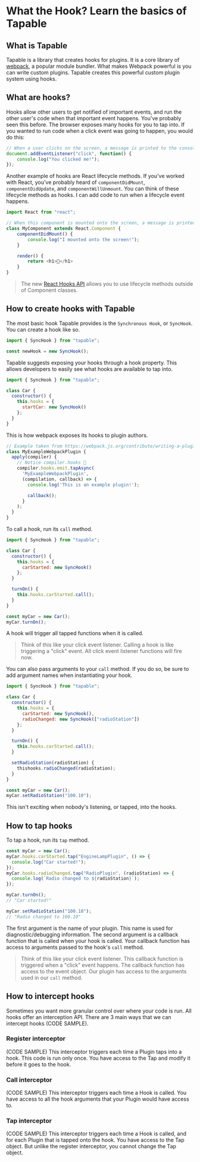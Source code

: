 # What the Hook? Learn the basics of Tapable

## What is Tapable
Tapable is a library that creates hooks for plugins. It is a core library of [webpack](https://webpack.js.org/), a popular module bundler. What makes Webpack powerful is you can write custom plugins. Tapable creates this powerful custom plugin system using hooks.

## What are hooks?
Hooks allow other users to get notified of important events, and run the other user's code when that important event happens. You've probably seen this before. The browser exposes many hooks for you to tap into. If you wanted to run code when a click event was going to happen, you would do this:

```js
// When a user clicks on the screen, a message is printed to the console
document.addEventListener("click", function() {
    console.log("You clicked me!");
});
```

Another example of hooks are React lifecycle methods. If you've worked with React, you've probably heard of `componentDidMount`, `componentDidUpdate`, and `componentWillUnmount`. You can think of these lifecycle methods as hooks. I can add code to run when a lifecycle event happens.

```js
import React from "react";

// When this component is mounted onto the screen, a message is printed to the console
class MyComponent extends React.Component {
    componentDidMount() {
        console.log("I mounted onto the screen!");
    }

    render() {
        return <h1>🎣</h1>
    }
}
```

> The new [React Hooks API](https://reactjs.org/docs/hooks-intro.html) allows you to use lifecycle methods outside of Component classes.

## How to create hooks with Tapable
The most basic hook Tapable provides is the `Synchronous Hook`, or `SyncHook`. You can create a hook like so.

```js
import { SyncHook } from "tapable";

const newHook = new SyncHook();
```

Tapable suggests exposing your hooks through a hook property. This allows developers to easily see what hooks are available to tap into. 

```js
import { SyncHook } from "tapable";

class Car {
  constructor() {
    this.hooks = {
      startCar: new SyncHook()
    };
  }
}
```

This is how webpack exposes its hooks to plugin authors.

```js
// Example taken from https://webpack.js.org/contribute/writing-a-plugin/
class MyExampleWebpackPlugin {
  apply(compiler) {
    // Notice compiler.hooks 🎣
    compiler.hooks.emit.tapAsync(
      'MyExampleWebpackPlugin',
      (compilation, callback) => {
        console.log('This is an example plugin!');

        callback();
      }
    );
  }
}
```

To call a hook, run its `call` method.

```js
import { SyncHook } from "tapable";

class Car {
  constructor() {
    this.hooks = {
      carStarted: new SyncHook()
    };
  }

  turnOn() {
    this.hooks.carStarted.call();
  }
}

const myCar = new Car();
myCar.turnOn();
```

A hook will trigger all tapped functions when it is called.

> Think of this like your click event listener. Calling a hook is like triggering a "click" event. All click event listener functions will fire now.

You can also pass arguments to your `call` method. If you do so, be sure to add argument names when instantiating your hook.

```js
import { SyncHook } from "tapable";

class Car {
  constructor() {
    this.hooks = {
      carStarted: new SyncHook(),
      radioChanged: new SyncHook(["radioStation"])
    };
  }

  turnOn() {
    this.hooks.carStarted.call();
  }

  setRadioStation(radioStation) {
    thishooks.radioChanged(radioStation);
  }
}

const myCar = new Car();
myCar.setRadioStation("100.10");
```

This isn't exciting when nobody's listening, or tapped, into the hooks.

## How to tap hooks
To tap a hook, run its `tap` method.

```js
const myCar = new Car();
myCar.hooks.carStarted.tap("EngineLampPlugin", () => {
  console.log("Car started!");
});
myCar.hooks.radioChanged.tap("RadioPlugin", (radioStation) => {
  console.log(`Radio changed to ${radioStation}`);
});

myCar.turnOn();
// "Car started!"

myCar.setRadioStation("100.10");
// "Radio changed to 100.10"
```

The first argument is the name of your plugin. This name is used for diagnostic/debugging information.
The second argument is a callback function that is called when your hook is called. Your callback function has access to arguments passed to the hook's `call` method.

> Think of this like your click event listener. This callback function is triggered when a "click" event happens. The callback function has access to the event object. Our plugin has access to the arguments used in our `call` method.

## How to intercept hooks
Sometimes you want more granular control over where your code is run. All hooks offer an interception API. There are 3 main ways that we can intercept hooks (CODE SAMPLE).

### Register interceptor
(CODE SAMPLE) 
This interceptor triggers each time a Plugin taps into a hook. This code is run only once. You have access to the Tap and modify it before it goes to the hook.

### Call interceptor
(CODE SAMPLE)
This interceptor triggers each time a Hook is called. You have access  to all the hook arguments that your Plugin would have access to.

### Tap interceptor
(CODE SAMPLE)
This interceptor triggers each time a Hook is called, and for each Plugin that is tapped onto the hook. You have access to the Tap object. But unlike the register interceptor, you cannot change the Tap object.
